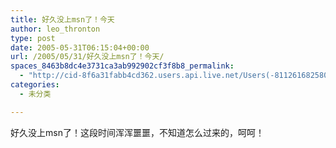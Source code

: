 ```yaml
---
title: 好久没上msn了！今天
author: leo_thronton
type: post
date: 2005-05-31T06:15:04+00:00
url: /2005/05/31/好久没上msn了！今天/
spaces_8463b8dc4e3731ca3ab992902cf3f8b8_permalink:
  - "http://cid-8f6a31fabb4cd362.users.api.live.net/Users(-8112616825800567966)/Blogs('8F6A31FABB4CD362!102')/Entries('8F6A31FABB4CD362!175')?authkey=yuBuArwciRo%24"
categories:
  - 未分类

---
```

<div id="msgcns!8F6A31FABB4CD362!175" class="bvMsg">
  <p>
    好久没上msn了！这段时间浑浑噩噩，不知道怎么过来的，呵呵！
  </p>
</div>